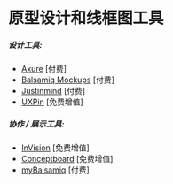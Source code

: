 # 原型设计和线框图工具

##### 设计工具:

* [Axure](http://www.axure.com/) [付费]
* [Balsamiq Mockups](https://balsamiq.com) [付费]
* [Justinmind](http://www.justinmind.com/) [付费]
* [UXPin](http://www.uxpin.com/) [免费增值]

##### 协作 / 展示工具:

* [InVision](http://www.invisionapp.com/) [免费增值]
* [Conceptboard](https://conceptboard.com/) [免费增值]
* [myBalsamiq](https://www.mybalsamiq.com/) [付费]
